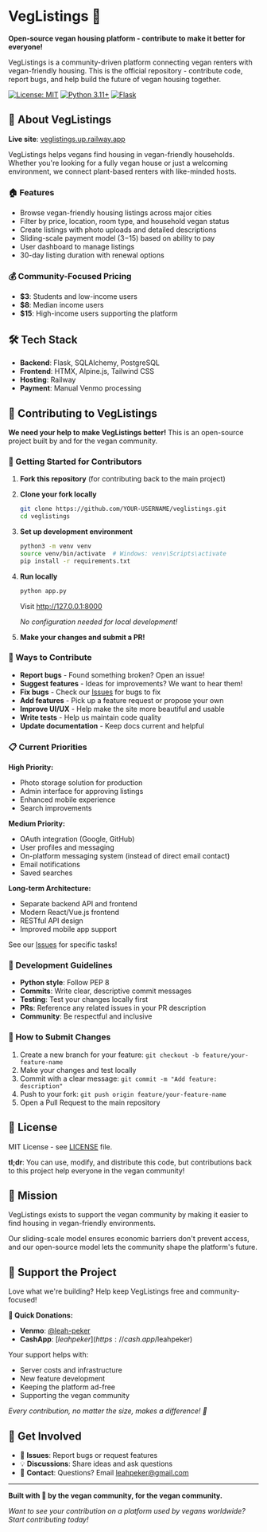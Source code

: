 # VegListings 🌱

**Open-source vegan housing platform - contribute to make it better for everyone!**

VegListings is a community-driven platform connecting vegan renters with vegan-friendly housing. This is the official repository - contribute code, report bugs, and help build the future of vegan housing together.

[![License: MIT](https://img.shields.io/badge/License-MIT-yellow.svg)](https://opensource.org/licenses/MIT)
[![Python 3.11+](https://img.shields.io/badge/python-3.11+-blue.svg)](https://www.python.org/downloads/)
[![Flask](https://img.shields.io/badge/Flask-2.3+-green.svg)](https://flask.palletsprojects.com/)

## 🌟 About VegListings

**Live site**: [veglistings.up.railway.app](https://veglistings.up.railway.app/)

VegListings helps vegans find housing in vegan-friendly households. Whether you're looking for a fully vegan house or just a welcoming environment, we connect plant-based renters with like-minded hosts.

### 🏠 Features
- Browse vegan-friendly housing listings across major cities
- Filter by price, location, room type, and household vegan status  
- Create listings with photo uploads and detailed descriptions
- Sliding-scale payment model ($3-$15) based on ability to pay
- User dashboard to manage listings
- 30-day listing duration with renewal options

### 💰 Community-Focused Pricing
- **$3**: Students and low-income users
- **$8**: Median income users  
- **$15**: High-income users supporting the platform

## 🛠️ Tech Stack

- **Backend**: Flask, SQLAlchemy, PostgreSQL
- **Frontend**: HTMX, Alpine.js, Tailwind CSS
- **Hosting**: Railway
- **Payment**: Manual Venmo processing

## 🤝 Contributing to VegListings

**We need your help to make VegListings better!** This is an open-source project built by and for the vegan community.

### 🚀 Getting Started for Contributors

1. **Fork this repository** (for contributing back to the main project)

2. **Clone your fork locally**
   ```bash
   git clone https://github.com/YOUR-USERNAME/veglistings.git
   cd veglistings
   ```

3. **Set up development environment**
   ```bash
   python3 -m venv venv
   source venv/bin/activate  # Windows: venv\Scripts\activate
   pip install -r requirements.txt
   ```

4. **Run locally**
   ```bash
   python app.py
   ```
   Visit http://127.0.0.1:8000

   *No configuration needed for local development!*

6. **Make your changes and submit a PR!**

### 🐛 Ways to Contribute

- **Report bugs** - Found something broken? Open an issue!
- **Suggest features** - Ideas for improvements? We want to hear them!
- **Fix bugs** - Check our [Issues](https://github.com/yourusername/veglistings/issues) for bugs to fix
- **Add features** - Pick up a feature request or propose your own
- **Improve UI/UX** - Help make the site more beautiful and usable
- **Write tests** - Help us maintain code quality
- **Update documentation** - Keep docs current and helpful

### 📋 Current Priorities

**High Priority:**
- Photo storage solution for production
- Admin interface for approving listings  
- Enhanced mobile experience
- Search improvements

**Medium Priority:**
- OAuth integration (Google, GitHub)
- User profiles and messaging
- On-platform messaging system (instead of direct email contact)
- Email notifications
- Saved searches

**Long-term Architecture:**
- Separate backend API and frontend
- Modern React/Vue.js frontend
- RESTful API design
- Improved mobile app support

See our [Issues](https://github.com/yourusername/veglistings/issues) for specific tasks!

### 🔧 Development Guidelines

- **Python style**: Follow PEP 8
- **Commits**: Write clear, descriptive commit messages
- **Testing**: Test your changes locally first
- **PRs**: Reference any related issues in your PR description
- **Community**: Be respectful and inclusive

### 🎯 How to Submit Changes

1. Create a new branch for your feature: `git checkout -b feature/your-feature-name`
2. Make your changes and test locally
3. Commit with a clear message: `git commit -m "Add feature: description"`
4. Push to your fork: `git push origin feature/your-feature-name`
5. Open a Pull Request to the main repository

## 📄 License

MIT License - see [LICENSE](LICENSE) file. 

**tl;dr**: You can use, modify, and distribute this code, but contributions back to this project help everyone in the vegan community!

## 🌱 Mission

VegListings exists to support the vegan community by making it easier to find housing in vegan-friendly environments.

Our sliding-scale model ensures economic barriers don't prevent access, and our open-source model lets the community shape the platform's future.

## 💚 Support the Project

Love what we're building? Help keep VegListings free and community-focused!

**📱 Quick Donations:**
- **Venmo**: [@leah-peker](https://venmo.com/u/leah-peker)
- **CashApp**: [$leahpeker](https://cash.app/$leahpeker)

Your support helps with:
- Server costs and infrastructure
- New feature development  
- Keeping the platform ad-free
- Supporting the vegan community

*Every contribution, no matter the size, makes a difference! 🌱*

## 💬 Get Involved

- 🐛 **Issues**: Report bugs or request features
- 💡 **Discussions**: Share ideas and ask questions  
- 📧 **Contact**: Questions? Email [leahpeker@gmail.com](mailto:leahpeker@gmail.com)

---

**Built with 🌱 by the vegan community, for the vegan community.**

*Want to see your contribution on a platform used by vegans worldwide? Start contributing today!*